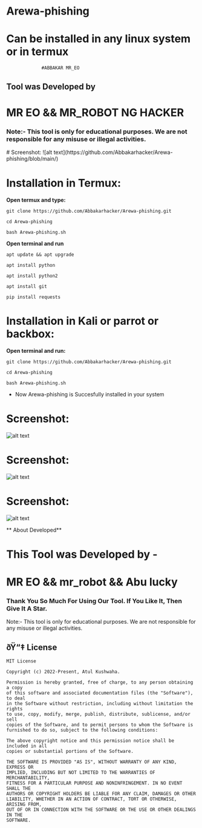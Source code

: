 # Arewa-phishing


# Can be installed in any linux system or in termux

                 #ABBAKAR MR_EO

<centre><h2>Tool was Developed by</h2></centre>
# MR EO && MR_ROBOT NG HACKER

<h3>Note:- This tool is only for educational purposes. We are not responsible for any misuse or illegal activities.</h3>
# Screenshot:
![alt text](https://github.com/Abbakarhacker/Arewa-phishing/blob/main/)

# Installation in Termux:
**Open termux and type:**
```shell script
git clone https://github.com/Abbakarhacker/Arewa-phishing.git
```
```shell script
cd Arewa-phishing
```
```shell script
bash Arewa-phishing.sh
```

**Open terminal and run**
```shell script
apt update && apt upgrade
```
```shell script
apt install python
```
```shell script
apt install python2
```
```shell script
apt install git
```
```shell script
pip install requests
```

# Installation in Kali or parrot or backbox:
**Open terminal and run:**
```shell script
git clone https://github.com/Abbakarhacker/Arewa-phishing.git
```
```shell script
cd Arewa-phishing
```
```shell script
bash Arewa-phishing.sh
```
* Now Arewa-phishing is Succesfully installed in your system


# Screenshot:
![alt text](https://github.com/Abbakarhacker/Arewa-phishing/blob/main/)
# Screenshot:
![alt text](https://github.com/Abbakarhacker/Arewa-phishing/blob/main/)
# Screenshot:
![alt text](https://github.com/Abbakarhacker/Arewa-phishing/blob/main/)

** About Developed**

# This Tool was Developed by - 
# MR EO  && mr_robot &&  Abu lucky

### Thank You So Much For Using Our Tool. If You Like It, Then Give It A Star.

Note:- This tool is only for educational purposes. We are not responsible for any misuse or illegal activities.

## ðŸ“‡ License
```
MIT License

Copyright (c) 2022-Present, Atul Kushwaha.

Permission is hereby granted, free of charge, to any person obtaining a copy
of this software and associated documentation files (the "Software"), to deal
in the Software without restriction, including without limitation the rights
to use, copy, modify, merge, publish, distribute, sublicense, and/or sell
copies of the Software, and to permit persons to whom the Software is
furnished to do so, subject to the following conditions:

The above copyright notice and this permission notice shall be included in all
copies or substantial portions of the Software.

THE SOFTWARE IS PROVIDED "AS IS", WITHOUT WARRANTY OF ANY KIND, EXPRESS OR
IMPLIED, INCLUDING BUT NOT LIMITED TO THE WARRANTIES OF MERCHANTABILITY,
FITNESS FOR A PARTICULAR PURPOSE AND NONINFRINGEMENT. IN NO EVENT SHALL THE
AUTHORS OR COPYRIGHT HOLDERS BE LIABLE FOR ANY CLAIM, DAMAGES OR OTHER
LIABILITY, WHETHER IN AN ACTION OF CONTRACT, TORT OR OTHERWISE, ARISING FROM,
OUT OF OR IN CONNECTION WITH THE SOFTWARE OR THE USE OR OTHER DEALINGS IN THE
SOFTWARE.
```
